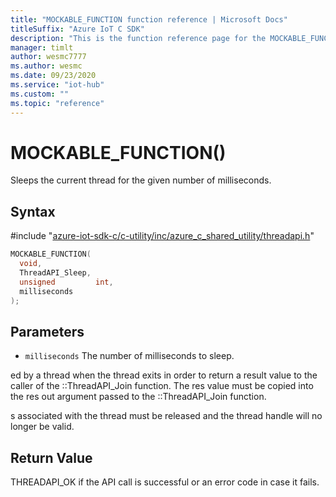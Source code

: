 ```yaml
---                             
title: "MOCKABLE_FUNCTION function reference | Microsoft Docs" 
titleSuffix: "Azure IoT C SDK"            
description: "This is the function reference page for the MOCKABLE_FUNCTION() function in the Azure IoT C SDK. This SDK is used with Azure IoT Hub and Azure IoT Hub Device Provisioning Service"            
manager: timlt                 
author: wesmc7777              
ms.author: wesmc               
ms.date: 09/23/2020                    
ms.service: "iot-hub"             
ms.custom: ""                
ms.topic: "reference"        
---                            
```


# MOCKABLE_FUNCTION()

Sleeps the current thread for the given number of milliseconds.

## Syntax

\#include "[azure-iot-sdk-c/c-utility/inc/azure_c_shared_utility/threadapi.h](../threadapi-h.md)"  
```C
MOCKABLE_FUNCTION(
  void,
  ThreadAPI_Sleep,
  unsigned         int,
  milliseconds
);
```

## Parameters
* `milliseconds` The number of milliseconds to sleep.

ed by a thread when the thread exits in order to return a result value to the caller of the ::ThreadAPI_Join function. The res value must be copied into the res out argument passed to the ::ThreadAPI_Join function.

s associated with the thread must be released and the thread handle will no longer be valid.

## Return Value
THREADAPI_OK if the API call is successful or an error code in case it fails.

